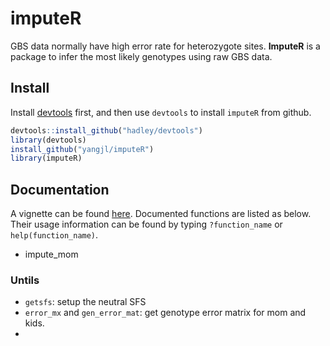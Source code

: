 # imputeR

GBS data normally have high error rate for heterozygote sites.
**ImputeR** is a package to infer the most likely genotypes using raw GBS data.

## Install

Install [devtools](https://github.com/hadley/devtools) first, and then use `devtools` to install `imputeR` from github.

```R
devtools::install_github("hadley/devtools")
library(devtools)
install_github("yangjl/imputeR")
library(imputeR)
```

## Documentation

A vignette can be found [here](https://github.com/yangjl/imputeR/blob/master/vignettes/imputeR-vignette.pdf).
Documented functions are listed as below. Their usage information can be found by typing `?function_name` or `help(function_name)`.

 - impute_mom


### Untils
 - `getsfs`: setup the neutral SFS
 - `error_mx` and `gen_error_mat`: get genotype error matrix for mom and kids.
 - 

